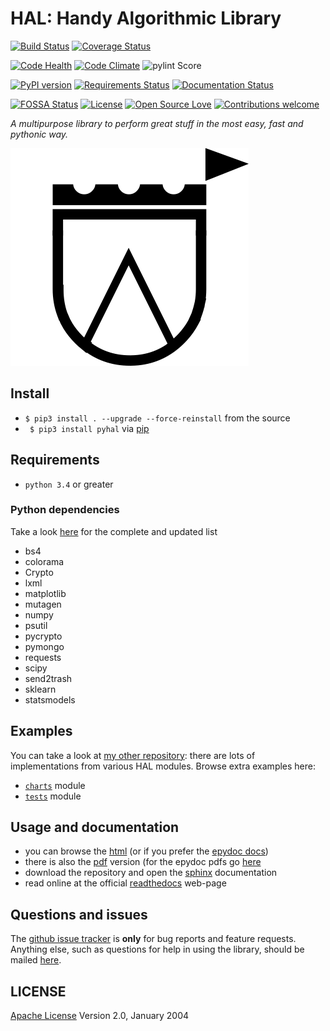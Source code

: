 # HAL: Handy Algorithmic Library

[![Build Status](https://travis-ci.org/sirfoga/pyhal.svg?branch=master)](https://travis-ci.org/sirfoga/pyhal) [![Coverage Status](https://coveralls.io/repos/github/sirfoga/pyhal/badge.svg?branch=master)](https://coveralls.io/github/sirfoga/pyhal?branch=master)

[![Code Health](https://landscape.io/github/sirfoga/pyhal/master/landscape.svg?style=flat)](https://landscape.io/github/sirfoga/hal/master)
[![Code Climate](https://lima.codeclimate.com/github/sirfoga/pyhal/badges/gpa.svg)](https://codeclimate.com/github/sirfoga/pyhal)
![pylint Score](https://mperlet.de/pybadge/badges/8.83.svg)

[![PyPI version](https://badge.fury.io/py/PyHal.svg)](https://pypi.org/project/PyHal/) [![Requirements Status](https://requires.io/github/sirfoga/pyhal/requirements.svg?branch=master)](https://requires.io/github/sirfoga/pyhal/requirements/?branch=master) [![Documentation Status](https://readthedocs.org/projects/pyhal/badge/?version=latest)](http://pyhal.readthedocs.io/en/latest/?badge=latest)

[![FOSSA Status](https://app.fossa.io/api/projects/git%2Bhttps%3A%2F%2Fgithub.com%2Fsirfoga%2Fpyhal.svg?type=shield)](https://app.fossa.io/projects/git%2Bhttps%3A%2F%2Fgithub.com%2Fsirfoga%2Fpyhal?ref=badge_shield) [![License](https://img.shields.io/badge/License-Apache%202.0-blue.svg)](https://opensource.org/licenses/Apache-2.0)
[![Open Source Love](https://badges.frapsoft.com/os/v1/open-source.svg?v=103)](https://opensource.org/licenses/Apache-2.0)
[![Contributions welcome](https://img.shields.io/badge/contributions-welcome-brightgreen.svg?style=flat)](https://github.com/sirfoga/pyhal/issues)


*A multipurpose library to perform great stuff in the most easy, fast and pythonic way.*

![screenshot](logo.png)

## Install
- ``` $ pip3 install . --upgrade --force-reinstall ``` from the source
- ``` $ pip3 install pyhal``` via [pip](https://pypi.org/project/PyHal/)

## Requirements
- ```python 3.4``` or greater

### Python dependencies
Take a look [here](https://github.com/sirfoga/pyhal/blob/master/setup.py#L58) for the complete and updated list
- bs4
- colorama
- Crypto
- lxml
- matplotlib
- mutagen
- numpy
- psutil
- pycrypto
- pymongo
- requests
- scipy
- send2trash
- sklearn
- statsmodels

## Examples
You can take a look at [my other repository](https://github.com/sirfoga/pymisc/tree/master/misc): there are lots of implementations from various HAL modules.
Browse extra examples here:
- [`charts`](docs/examples/CHARTS.md) module
- [`tests`](docs/examples/TESTS.md) module


## Usage and documentation
- you can browse the [html](docs/doxygen/html/index.html) (or if you prefer the [epydoc docs](docs/epydoc/html/index.html))
- there is also the [pdf](docs/doxygen/pdf/api.pdf) version (for the epydoc pdfs go [here](docs/epydoc/pdf)
- download the repository and open the [sphinx](docs/sphinx/_build/html/index.html) documentation
- read online at the official [readthedocs](http://pyhal.readthedocs.io) web-page


## Questions and issues
The [github issue tracker](https://github.com/sirfoga/pyhal/issues) is **only** for bug reports and feature requests. Anything else, such as questions for help in using the library, should be mailed [here](mailto:sirfoga@protonmail.com).


## LICENSE
[Apache License](http://www.apache.org/licenses/LICENSE-2.0) Version 2.0, January 2004


